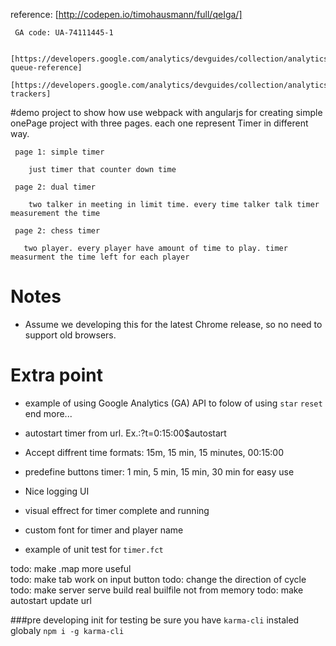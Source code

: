 reference:
    [http://codepen.io/timohausmann/full/qeIga/]
     
     GA code: UA-74111445-1 
     
     [https://developers.google.com/analytics/devguides/collection/analyticsjs/command-queue-reference]
     [https://developers.google.com/analytics/devguides/collection/analyticsjs/creating-trackers]

#demo project
     to show how use webpack with angularjs for creating simple onePage project with three pages.
     each one represent Timer in different way.
     
     page 1: simple timer
        
        just timer that counter down time
        
     page 2: dual timer
        
        two talker in meeting in limit time. every time talker talk timer measurement the time
        
     page 2: chess timer
      
       two player. every player have amount of time to play. timer measurment the time left for each player
       
       
Notes 
=======
- Assume we developing this for the latest Chrome release, so no need to support old browsers.     

Extra point
===========
- example of using Google Analytics (GA) API to folow of using `star` `reset` end more...
- autostart timer from url. Ex.:?t=0:15:00$autostart
- Accept diffrent time formats: 15m, 15 min, 15 minutes, 00:15:00
- predefine buttons timer: 1 min, 5 min, 15 min, 30 min for easy use
- Nice logging UI
- visual effrect for timer complete and running
- custom font for timer and player name
   
- example of unit test for `timer.fct`
   
   
   
todo: make .map more useful  
todo: make tab work on input button
todo: change the direction of cycle
todo: make server serve build real builfile not from memory
todo: make autostart update url   
     
     
###pre developing init
for testing
     be sure you have `karma-cli` instaled globaly
     `npm i -g karma-cli`